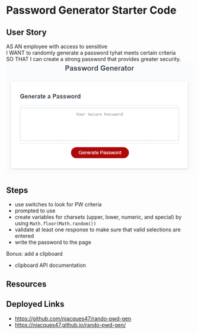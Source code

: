 # Password Generator Starter Code

## User Story
AS AN employee with access to sensitive </br>
I WANT to randomly generate a password tyhat meets certain criteria </br>
SO THAT I can create a strong password that provides greater security. </br>
![Homework-Demo](./assets/images/homework-03-demo.png)

## Steps
- use switches to look for PW criteria
- prompted to use 
- create variables for charsets (upper, lower, numeric, and special) by using `Math.floor(Math.random())`
- validate at least one response to make sure that valid selections are entered
- write the password to the page

Bonus: add a clipboard
- clipboard API documentation

## Resources

## Deployed Links
- https://github.com/njacques47/rando-pwd-gen
- https://njacques47.github.io/rando-pwd-gen/
